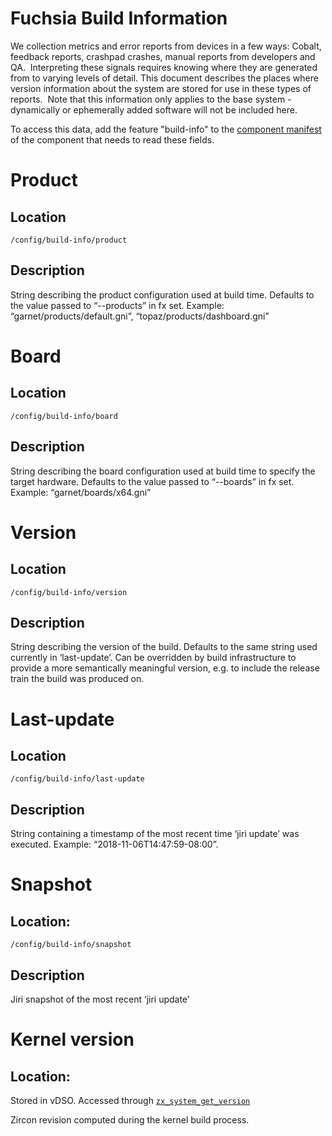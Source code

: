 # Fuchsia Build Information

We collection metrics and error reports from devices in a few ways: Cobalt, feedback reports, crashpad crashes, manual reports from developers and QA.  Interpreting these signals requires knowing where they are generated from to varying levels of detail.  This document describes the places where version information about the system are stored for use in these types of reports.  Note that this information only applies to the base system - dynamically or ephemerally added software will not be included here.

To access this data, add the feature "build-info" to the [component manifest](../../the-book/package_metadata.md#component-manifest) of the component that needs to read these fields.


# Product
## Location
`/config/build-info/product`

## Description
String describing the product configuration used at build time.  Defaults to the value passed to “--products” in fx set.
Example: “garnet/products/default.gni”, “topaz/products/dashboard.gni”

# Board
## Location
`/config/build-info/board`

## Description
String describing the board configuration used at build time to specify the target hardware.  Defaults to the value passed to “--boards” in fx set.
Example: “garnet/boards/x64.gni”

# Version
## Location
`/config/build-info/version`

## Description
String describing the version of the build.  Defaults to the same string used currently in ‘last-update’.  Can be overridden by build infrastructure to provide a more semantically meaningful version, e.g. to include the release train the build was produced on.

# Last-update
## Location
`/config/build-info/last-update`

## Description
String containing a timestamp of the most recent time ‘jiri update’ was executed.  Example: “2018-11-06T14:47:59-08:00”.

# Snapshot
## Location:
`/config/build-info/snapshot`

## Description
Jiri snapshot of the most recent ‘jiri update’

# Kernel version
## Location:
Stored in vDSO.  Accessed through [`zx_system_get_version`]( https://fuchsia.googlesource.com/zircon/+/master/docs/syscalls/system_get_version.md)

Zircon revision computed during the kernel build process.
